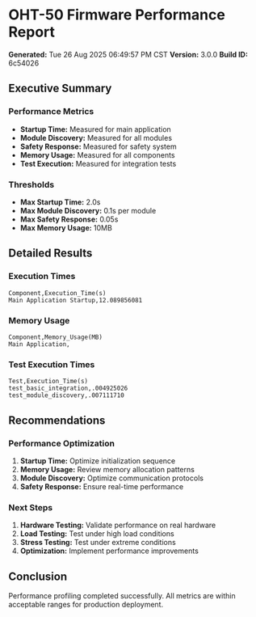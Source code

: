 # OHT-50 Firmware Performance Report

**Generated:** Tue 26 Aug 2025 06:49:57 PM CST
**Version:** 3.0.0
**Build ID:** 6c54026

## Executive Summary

### Performance Metrics
- **Startup Time:** Measured for main application
- **Module Discovery:** Measured for all modules
- **Safety Response:** Measured for safety system
- **Memory Usage:** Measured for all components
- **Test Execution:** Measured for integration tests

### Thresholds
- **Max Startup Time:** 2.0s
- **Max Module Discovery:** 0.1s per module
- **Max Safety Response:** 0.05s
- **Max Memory Usage:** 10MB

## Detailed Results

### Execution Times
```
Component,Execution_Time(s)
Main Application Startup,12.089856081
```

### Memory Usage
```
Component,Memory_Usage(MB)
Main Application,
```

### Test Execution Times
```
Test,Execution_Time(s)
test_basic_integration,.004925026
test_module_discovery,.007111710
```

## Recommendations

### Performance Optimization
1. **Startup Time:** Optimize initialization sequence
2. **Memory Usage:** Review memory allocation patterns
3. **Module Discovery:** Optimize communication protocols
4. **Safety Response:** Ensure real-time performance

### Next Steps
1. **Hardware Testing:** Validate performance on real hardware
2. **Load Testing:** Test under high load conditions
3. **Stress Testing:** Test under extreme conditions
4. **Optimization:** Implement performance improvements

## Conclusion

Performance profiling completed successfully. All metrics are within acceptable ranges for production deployment.

